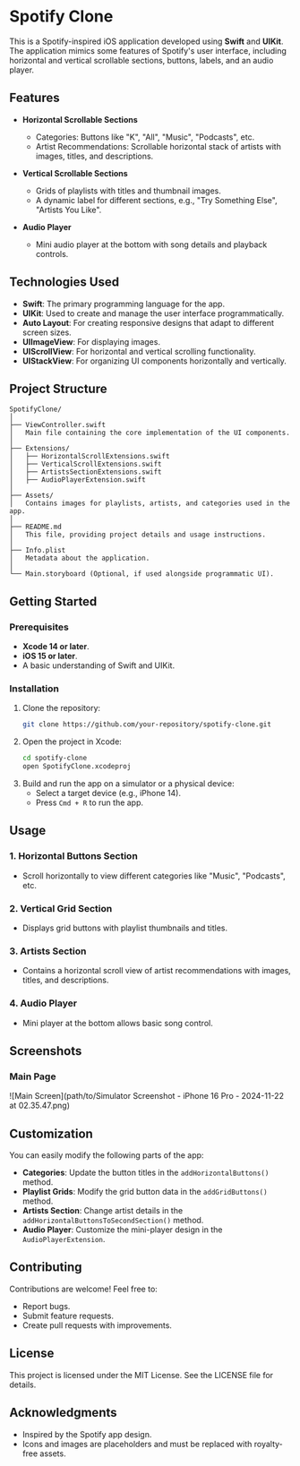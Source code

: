 
# Spotify Clone

This is a Spotify-inspired iOS application developed using **Swift** and **UIKit**. The application mimics some features of Spotify's user interface, including horizontal and vertical scrollable sections, buttons, labels, and an audio player.

## Features

- **Horizontal Scrollable Sections**
  - Categories: Buttons like "K", "All", "Music", "Podcasts", etc.
  - Artist Recommendations: Scrollable horizontal stack of artists with images, titles, and descriptions.
  
- **Vertical Scrollable Sections**
  - Grids of playlists with titles and thumbnail images.
  - A dynamic label for different sections, e.g., "Try Something Else", "Artists You Like".

- **Audio Player**
  - Mini audio player at the bottom with song details and playback controls.

## Technologies Used

- **Swift**: The primary programming language for the app.
- **UIKit**: Used to create and manage the user interface programmatically.
- **Auto Layout**: For creating responsive designs that adapt to different screen sizes.
- **UIImageView**: For displaying images.
- **UIScrollView**: For horizontal and vertical scrolling functionality.
- **UIStackView**: For organizing UI components horizontally and vertically.

## Project Structure

```
SpotifyClone/
│
├── ViewController.swift
│   Main file containing the core implementation of the UI components.
│
├── Extensions/
│   ├── HorizontalScrollExtensions.swift
│   ├── VerticalScrollExtensions.swift
│   ├── ArtistsSectionExtensions.swift
│   ├── AudioPlayerExtension.swift
│
├── Assets/
│   Contains images for playlists, artists, and categories used in the app.
│
├── README.md
│   This file, providing project details and usage instructions.
│
├── Info.plist
│   Metadata about the application.
│
└── Main.storyboard (Optional, if used alongside programmatic UI).
```

## Getting Started

### Prerequisites

- **Xcode 14 or later**.
- **iOS 15 or later**.
- A basic understanding of Swift and UIKit.

### Installation

1. Clone the repository:
   ```bash
   git clone https://github.com/your-repository/spotify-clone.git
   ```
2. Open the project in Xcode:
   ```bash
   cd spotify-clone
   open SpotifyClone.xcodeproj
   ```
3. Build and run the app on a simulator or a physical device:
   - Select a target device (e.g., iPhone 14).
   - Press `Cmd + R` to run the app.

## Usage

### 1. Horizontal Buttons Section
- Scroll horizontally to view different categories like "Music", "Podcasts", etc.

### 2. Vertical Grid Section
- Displays grid buttons with playlist thumbnails and titles.

### 3. Artists Section
- Contains a horizontal scroll view of artist recommendations with images, titles, and descriptions.

### 4. Audio Player
- Mini player at the bottom allows basic song control.

## Screenshots

### Main Page
![Main Screen](path/to/Simulator Screenshot - iPhone 16 Pro - 2024-11-22 at 02.35.47.png)


## Customization

You can easily modify the following parts of the app:
- **Categories**: Update the button titles in the `addHorizontalButtons()` method.
- **Playlist Grids**: Modify the grid button data in the `addGridButtons()` method.
- **Artists Section**: Change artist details in the `addHorizontalButtonsToSecondSection()` method.
- **Audio Player**: Customize the mini-player design in the `AudioPlayerExtension`.

## Contributing

Contributions are welcome! Feel free to:
- Report bugs.
- Submit feature requests.
- Create pull requests with improvements.

## License

This project is licensed under the MIT License. See the LICENSE file for details.

## Acknowledgments

- Inspired by the Spotify app design.
- Icons and images are placeholders and must be replaced with royalty-free assets.
